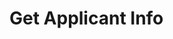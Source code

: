 # Get Applicant Info

<api-endpoint openapi-path="../openapi.json" endpoint="/user/applicant_info" method="get"/>